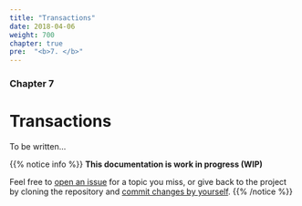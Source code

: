 ```yaml
---
title: "Transactions"
date: 2018-04-06
weight: 700
chapter: true
pre:  "<b>7. </b>"
---
```


### Chapter 7

# Transactions

To be written...

{{% notice info %}}
**This documentation is work in progress (WIP)**

Feel free to [open an issue](https://bitbucket.org/pkollitsch/booka-docs/issues?status=new&status=open) for a topic you miss, or give back to the project by cloning the repository and [commit changes by yourself](https://bitbucket.org/pkollitsch/booka-docs/src).
{{% /notice %}}

